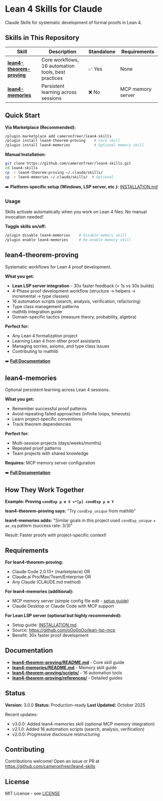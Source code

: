 # Lean 4 Skills for Claude

Claude Skills for systematic development of formal proofs in Lean 4.

## Skills in This Repository

| Skill | Description | Standalone | Requirements |
|-------|-------------|------------|--------------|
| **[lean4-theorem-proving](lean4-theorem-proving/)** | Core workflows, 16 automation tools, best practices | ✅ Yes | None |
| **[lean4-memories](lean4-memories/)** | Persistent learning across sessions | ❌ No | MCP memory server |

## Quick Start

**Via Marketplace (Recommended):**
```bash
/plugin marketplace add cameronfreer/lean4-skills
/plugin install lean4-theorem-proving    # Core skill
/plugin install lean4-memories           # Optional memory skill
```

**Manual Installation:**
```bash
git clone https://github.com/cameronfreer/lean4-skills.git
cd lean4-skills
cp -r lean4-theorem-proving ~/.claude/skills/
cp -r lean4-memories ~/.claude/skills/  # Optional
```

➡️ **Platform-specific setup (Windows, LSP server, etc.):** [INSTALLATION.md](INSTALLATION.md)

### Usage

Skills activate automatically when you work on Lean 4 files. No manual invocation needed!

**Toggle skills on/off:**
```bash
/plugin disable lean4-memories    # Disable memory skill
/plugin enable lean4-memories     # Re-enable memory skill
```

## lean4-theorem-proving

Systematic workflows for Lean 4 proof development.

**What you get:**
- **Lean LSP server integration** - 30x faster feedback (< 1s vs 30s builds)
- 4-Phase proof development workflow (structure → helpers → incremental → type classes)
- 16 automation scripts (search, analysis, verification, refactoring)
- Type class management patterns
- mathlib integration guide
- Domain-specific tactics (measure theory, probability, algebra)

**Perfect for:**
- Any Lean 4 formalization project
- Learning Lean 4 from other proof assistants
- Managing sorries, axioms, and type class issues
- Contributing to mathlib

➡️ **[Full Documentation](lean4-theorem-proving/README.md)**

## lean4-memories

Optional persistent learning across Lean 4 sessions.

**What you get:**
- Remember successful proof patterns
- Avoid repeating failed approaches (infinite loops, timeouts)
- Learn project-specific conventions
- Track theorem dependencies

**Perfect for:**
- Multi-session projects (days/weeks/months)
- Repeated proof patterns
- Team projects with shared knowledge

**Requires:** MCP memory server configuration

➡️ **[Full Documentation](lean4-memories/README.md)**

## How They Work Together

**Example: Proving `condExp μ m X =ᵐ[μ] condExp μ m Y`**

**lean4-theorem-proving says:** "Try `condExp_unique` from mathlib"

**lean4-memories adds:** "Similar goals in this project used `condExp_unique` + `ae_eq` pattern (success rate: 3/3)"

Result: Faster proofs with project-specific context!

## Requirements

**For lean4-theorem-proving:**
- Claude Code 2.0.13+ (marketplace) OR
- Claude.ai Pro/Max/Team/Enterprise OR
- Any Claude (CLAUDE.md method)

**For lean4-memories (additional):**
- MCP memory server (simple config file edit - [setup guide](lean4-memories/README.md#installation))
- Claude Desktop or Claude Code with MCP support

**For Lean LSP server (optional but highly recommended):**
- Setup guide: [INSTALLATION.md](INSTALLATION.md#lean-lsp-server)
- Source: https://github.com/oOo0oOo/lean-lsp-mcp
- Benefit: 30x faster proof development

## Documentation

- **[lean4-theorem-proving/README.md](lean4-theorem-proving/README.md)** - Core skill guide
- **[lean4-memories/README.md](lean4-memories/README.md)** - Memory skill guide
- **[lean4-theorem-proving/scripts/](lean4-theorem-proving/scripts/)** - 16 automation tools
- **[lean4-theorem-proving/references/](lean4-theorem-proving/references/)** - Detailed guides

## Status

**Version:** 3.0.0
**Status:** Production-ready
**Last Updated:** October 2025

Recent updates:
- v3.0.0: Added lean4-memories skill (optional MCP memory integration)
- v2.1.0: Added 16 automation scripts (search, analysis, verification)
- v2.0.0: Progressive disclosure restructuring

## Contributing

Contributions welcome! Open an issue or PR at https://github.com/cameronfreer/lean4-skills

## License

MIT License - see [LICENSE](LICENSE)
